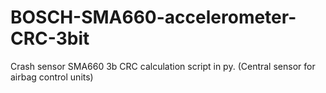 # BOSCH-SMA660-accelerometer-CRC-3bit
Crash sensor SMA660 3b CRC calculation script in py. (Central sensor for airbag control units)
